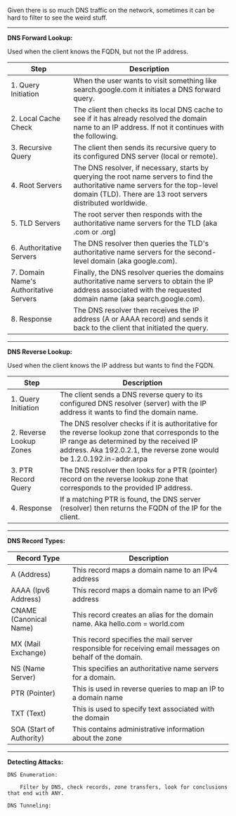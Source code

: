 
Given there is so much DNS traffic on the network, sometimes it can be hard to filter to see the weird stuff. 


-----------------------------------------


**DNS Forward Lookup:** 

Used when the client knows the FQDN, but not the IP address. 

| Step                                   | Description                                                                                                                                                                                      |
|----------------------------------------|--------------------------------------------------------------------------------------------------------------------------------------------------------------------------------------------------|
| 1. Query Initiation                    | When the user wants to visit something like search.google.com it initiates a DNS forward query.                                                                                                  |
| 2. Local Cache Check                   | The client then checks its local DNS cache to see if it has already resolved the domain name to an IP address. If not it continues with the following.                                           |
| 3. Recursive Query                     | The client then sends its recursive query to its configured DNS server (local or remote).                                                                                                        |
| 4. Root Servers                        | The DNS resolver, if necessary, starts by querying the root name servers to find the authoritative name servers for the top-level domain (TLD). There are 13 root servers distributed worldwide. |
| 5. TLD Servers                         | The root server then responds with the authoritative name servers for the TLD (aka .com or .org)                                                                                                 |
| 6. Authoritative Servers               | The DNS resolver then queries the TLD's authoritative name servers for the second-level domain (aka google.com).                                                                                 |
| 7. Domain Name's Authoritative Servers | Finally, the DNS resolver queries the domains authoritative name servers to obtain the IP address associated with the requested domain name (aka search.google.com).                             |
| 8. Response                            | The DNS resolver then receives the IP address (A or AAAA record) and sends it back to the client that initiated the query.                                                                       |

-----------------------------------------


**DNS Reverse Lookup:**

Used when the client knows the IP address but wants to find the FQDN.


| Step                    | Description                                                                                                                                                                                                           |
|-------------------------|-----------------------------------------------------------------------------------------------------------------------------------------------------------------------------------------------------------------------|
| 1. Query Initiation     | The client sends a DNS reverse query to its configured DNS resolver (server) with the IP address it wants to find the domain name.                                                                                    |
| 2. Reverse Lookup Zones | The DNS resolver checks if it is authoritative for the reverse lookup zone that corresponds to the IP range as determined by the received IP address. Aka 192.0.2.1, the reverse zone would be 1.2.0.192.in-addr.arpa |
| 3. PTR Record Query     | The DNS resolver then looks for a PTR (pointer) record on the reverse lookup zone that corresponds to the provided IP address.                                                                                        |
| 4. Response             | If a matching PTR is found, the DNS server (resolver) then returns the FQDN of the IP for the client.                                                                                                                 |


-----------------------------------------


**DNS Record Types:** 


| Record Type              | Description                                                                                             |
|--------------------------|---------------------------------------------------------------------------------------------------------|
| A (Address)              | This record maps a domain name to an IPv4 address                                                       |
| AAAA (Ipv6 Address)      | This record maps a domain name to an IPv6 address                                                       |
| CNAME (Canonical Name)   | This record creates an alias for the domain name. Aka hello.com = world.com                             |
| MX (Mail Exchange)       | This record specifies the mail server responsible for receiving email messages on behalf of the domain. |
| NS (Name Server)         | This specifies an authoritative name servers for a domain.                                              |
| PTR (Pointer)            | This is used in reverse queries to map an IP to a domain name                                           |
| TXT (Text)               | This is used to specify text associated with the domain                                                 |
| SOA (Start of Authority) | This contains administrative information about the zone                                                 |

-----------------------------------------


**Detecting Attacks:** 

	DNS Enumeration: 
	
		Filter by DNS, check records, zone transfers, look for conclusions that end with ANY. 

	DNS Tunneling: 